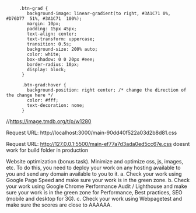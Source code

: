          .btn-grad {
            background-image: linear-gradient(to right, #3A1C71 0%, #D76D77  51%, #3A1C71  100%);
            margin: 10px;
            padding: 15px 45px;
            text-align: center;
            text-transform: uppercase;
            transition: 0.5s;
            background-size: 200% auto;
            color: white;
            box-shadow: 0 0 20px #eee;
            border-radius: 10px;
            display: block;
          }

          .btn-grad:hover {
            background-position: right center; /* change the direction of the change here */
            color: #fff;
            text-decoration: none;
          }

//https://image.tmdb.org/t/p/w1280

Request URL: http://localhost:3000/main-90dd40f522a03d2b8d81.css

Request URL: http://127.0.0.1:5500/main-ef77a7d3ada0ed5cc67e.css doesnt work for build folder in production

Website optimization (bonus task). Minimize and optimize css, js, images, etc. To do this, you need to
deploy your work on any hosting available to you and send any domain available to you to it.
a. Check your work using Google Page Speed and make sure your work is in the green zone.
b. Check your work using Google Chrome Performance Audit / Lighthouse and make sure your
work is in the green zone for Performance, Best practices, SEO (mobile and desktop for 3G).
c. Check your work using Webpagetest and make sure the scores are close to AAAAAA.
